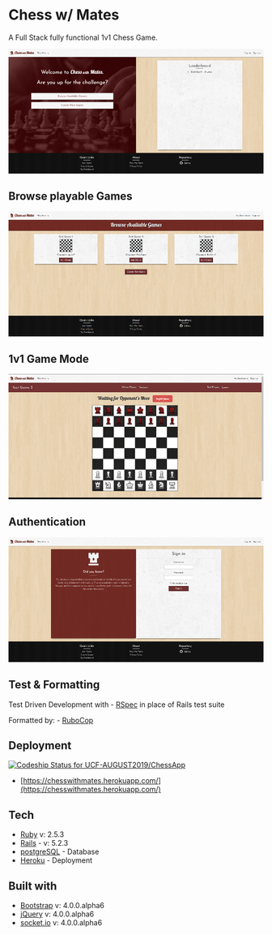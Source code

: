# Chess w/ Mates

A Full Stack fully functional 1v1 Chess Game.

<img src="images/index.PNG">

## Browse playable Games

<img src="images/browse.PNG">

## 1v1 Game Mode

<img src="images/board.PNG">

## Authentication

<img src="images/auth.PNG">

## Test & Formatting

Test Driven Development with - [RSpec](https://github.com/rspec/rspec-rails) in place of Rails test suite

Formatted by: - [RuboCop](https://docs.rubocop.org/en/stable/)

## Deployment

[![Codeship Status for UCF-AUGUST2019/ChessApp](https://app.codeship.com/projects/444e7260-ff3c-0137-36b1-3a5faa18747a/status?branch=master)](https://app.codeship.com/projects/377915)

- [https://chesswithmates.herokuapp.com/](https://chesswithmates.herokuapp.com/)

## Tech

- [Ruby](https://www.ruby-lang.org/en/documentation/) v: 2.5.3
- [Rails](https://rubyonrails.org/) - v: 5.2.3
- [postgreSQL](https://www.postgresql.org/) - Database
- [Heroku](https://devcenter.heroku.com/) - Deployment

## Built with

- [Bootstrap](https://getbootstrap.com/docs/4.4/getting-started/introduction/) v: 4.0.0.alpha6
- [jQuery](https://api.jqueryui.com/) v: 4.0.0.alpha6
- [socket.io](https://socket.io/) v: 4.0.0.alpha6
